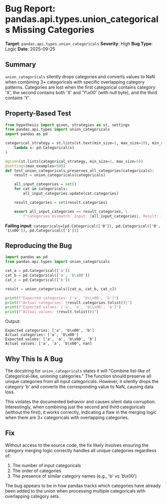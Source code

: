 # Bug Report: pandas.api.types.union_categoricals Missing Categories

**Target**: `pandas.api.types.union_categoricals`
**Severity**: High
**Bug Type**: Logic
**Date**: 2025-09-25

## Summary

`union_categoricals` silently drops categories and converts values to NaN when combining 3+ categoricals with specific overlapping category patterns. Categories are lost when the first categorical contains category 'X', the second contains both 'X' and 'Y\x00' (with null byte), and the third contains 'Y'.

## Property-Based Test

```python
from hypothesis import given, strategies as st, settings
from pandas.api.types import union_categoricals
import pandas as pd

categorical_strategy = st.lists(st.text(min_size=1, max_size=10), min_size=1, max_size=20).map(
    lambda x: pd.Categorical(x)
)

@given(st.lists(categorical_strategy, min_size=1, max_size=5))
@settings(max_examples=500)
def test_union_categoricals_preserves_all_categories(categoricals):
    result = union_categoricals(categoricals)

    all_input_categories = set()
    for cat in categoricals:
        all_input_categories.update(cat.categories)

    result_categories = set(result.categories)

    assert all_input_categories == result_categories, \
        f"Categories mismatch. Input: {all_input_categories}, Result: {result_categories}"
```

**Failing input**: `categoricals=[pd.Categorical(['0']), pd.Categorical(['0', '1\x00']), pd.Categorical(['1'])]`

## Reproducing the Bug

```python
import pandas as pd
from pandas.api.types import union_categoricals

cat_a = pd.Categorical(['a'])
cat_b = pd.Categorical(['a', 'b\x00'])
cat_c = pd.Categorical(['b'])

result = union_categoricals([cat_a, cat_b, cat_c])

print(f"Expected categories: ['a', 'b\\x00', 'b']")
print(f"Actual categories: {result.categories.tolist()}")
print(f"Expected values: ['a', 'a', 'b\\x00', 'b']")
print(f"Actual values: {result.tolist()}")
```

Output:
```
Expected categories: ['a', 'b\x00', 'b']
Actual categories: ['a', 'b\x00']
Expected values: ['a', 'a', 'b\x00', 'b']
Actual values: ['a', 'a', 'b\x00', nan]
```

## Why This Is A Bug

The docstring for `union_categoricals` states it will "Combine list-like of Categorical-like, unioning categories." The function should preserve all unique categories from all input categoricals. However, it silently drops the category 'b' and converts the corresponding value to NaN, causing data loss.

This violates the documented behavior and causes silent data corruption. Interestingly, when combining just the second and third categoricals (without the first), it works correctly, indicating a flaw in the merging logic when there are 3+ categoricals with overlapping categories.

## Fix

Without access to the source code, the fix likely involves ensuring the category merging logic correctly handles all unique categories regardless of:
1. The number of input categoricals
2. The order of categories
3. The presence of similar category names (e.g., 'b' vs 'b\x00')

The bug appears to be in how pandas tracks which categories have already been added to the union when processing multiple categoricals with overlapping category sets.